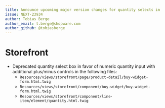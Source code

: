 ```yaml
---
title: Announce upcoming major version changes for quantity selects in the Storefront
issue: NEXT-23934
author: Tobias Berge
author_email: t.berge@shopware.com
author_github: @tobiasberge
---
```

# Storefront
* Deprecated quantity select box in favor of numeric quantity input with additional plus/minus controls in the following files:
    * `Resources/views/storefront/page/product-detail/buy-widget-form.html.twig`
    * `Resources/views/storefront/component/buy-widget/buy-widget-form.html.twig`
    * `Resources/views/storefront/component/line-item/element/quantity.html.twig`
